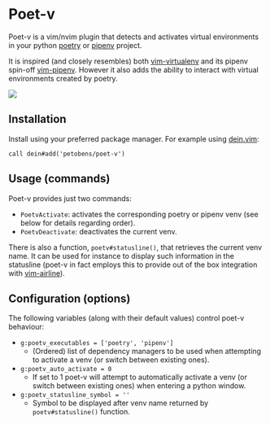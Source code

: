 # Poet-v

Poet-v is a vim/nvim plugin that detects and activates virtual environments in your python
[poetry](https://github.com/python-poetry/poetry) or
[pipenv](https://github.com/pypa/pipenv) project.

It is inspired (and closely resembles) both
[vim-virtualenv](https://github.com/jmcantrell/vim-virtualenv) and its pipenv spin-off
[vim-pipenv](https://github.com/PieterjanMontens/vim-pipenv). However it also adds the
ability to interact with virtual environments created by poetry.

![](https://user-images.githubusercontent.com/2583971/71567884-35dd0580-2aa1-11ea-9109-829baa65392a.png)

## Installation

Install using your preferred package manager. For example using [dein.vim](https://github.com/Shougo/dein.vim):

```viml
call dein#add('petobens/poet-v')
```

## Usage (commands)

Poet-v provides just two commands:

- `PoetvActivate`: activates the corresponding poetry or pipenv venv (see below for
    details regarding order).
- `PoetvDeactivate`: deactivates the current venv.

There is also a function, `poetv#statusline()`, that retrieves the current venv name. It
can be used for instance to display such information in the statusline (poet-v in fact
employs this to provide out of the box integration with
[vim-airline](https://github.com/vim-airline/vim-airline)).

## Configuration (options)

The following variables (along with their default values) control poet-v behaviour:

- `g:poetv_executables = ['poetry', 'pipenv']`
    - (Ordered) list of dependency managers to be used when attempting to activate a venv
    (or switch between existing ones).
- `g:poetv_auto_activate = 0`
    - If set to 1 poet-v will attempt to automatically activate a venv (or switch between
     existing ones) when entering a python window.
- `g:poetv_statusline_symbol = ''`
    - Symbol to be displayed after venv name returned by `poetv#statusline()` function.
